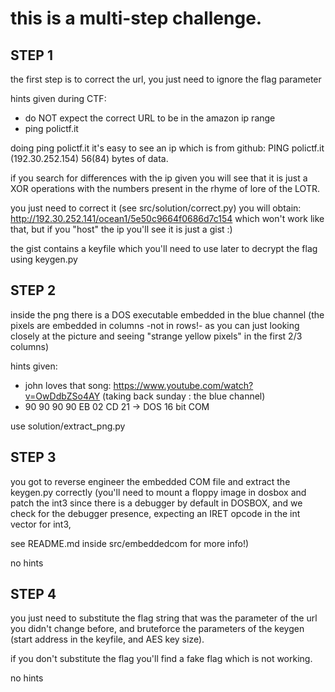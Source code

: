 # this is a multi-step challenge.

## STEP 1

the first step is to correct the url, you just need to ignore the flag parameter

hints given during CTF:
  + do NOT expect the correct URL to be in the amazon ip range
  + ping polictf.it
      
doing ping polictf.it it's easy to see an ip which is from github:
PING polictf.it (192.30.252.154) 56(84) bytes of data.

if you search for differences with the ip given you will see that it is just a XOR operations with the numbers present in the rhyme of lore of the LOTR.

you just need to correct it (see src/solution/correct.py)
you will obtain:
http://192.30.252.141/ocean1/5e50c9664f0686d7c154
which won't work like that, but if you "host" the ip you'll see it is just a gist :)

the gist contains a keyfile which you'll need to use later to decrypt the flag using keygen.py

## STEP 2
inside the png there is a DOS executable embedded in the blue channel
(the pixels are embedded in columns -not in rows!- as you can just looking closely at the picture and seeing "strange yellow pixels" in the first 2/3 columns)

hints given:
   - john loves that song: https://www.youtube.com/watch?v=OwDdbZSo4AY (taking back sunday : the blue channel)
   - 90 90 90 90 EB 02 CD 21 -> DOS 16 bit COM

use solution/extract_png.py


## STEP 3
you got to reverse engineer the embedded COM file and extract the keygen.py correctly
(you'll need to mount a floppy image in dosbox and patch the int3 since there is a debugger by default in DOSBOX,
and we check for the debugger presence, expecting an IRET opcode in the int vector for int3,

see README.md inside src/embeddedcom for more info!)

no hints


## STEP 4
you just need to substitute the flag string that was the parameter of the url you didn't change before, and bruteforce the parameters of the keygen
(start address in the keyfile, and AES key size).

if you don't substitute the flag you'll find a fake flag which is not working.

no hints

